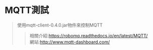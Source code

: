 # MQTT測試
> 使用mqtt-client-0.4.0.jar物件來控制MQTT<br>
>>相關介紹:https://robomq.readthedocs.io/en/latest/MQTT/<br>
> 網站:http://www.mqtt-dashboard.com/<br>
